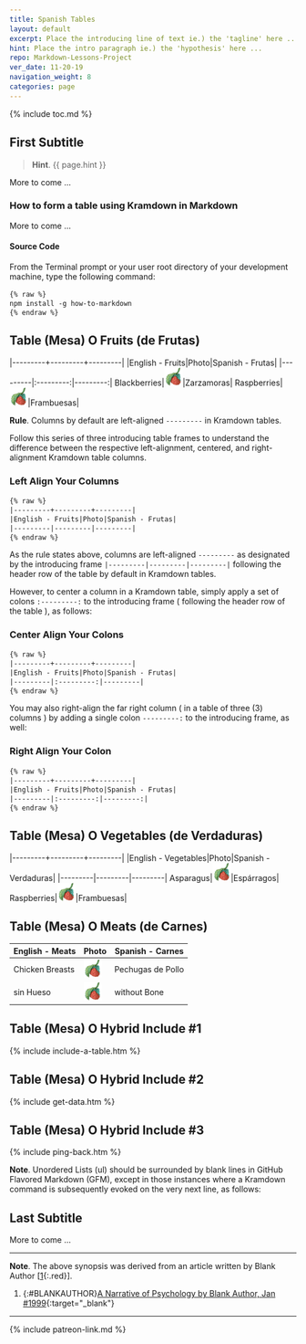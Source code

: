 ```yaml
---
title: Spanish Tables
layout: default
excerpt: Place the introducing line of text ie.) the 'tagline' here ...
hint: Place the intro paragraph ie.) the 'hypothesis' here ...
repo: Markdown-Lessons-Project
ver_date: 11-20-19
navigation_weight: 8
categories: page
---
```

{% include toc.md %}

## First Subtitle

> **Hint**. {{ page.hint }}

More to come ...

### How to form a table using Kramdown in Markdown

More to come ...

#### Source Code

From the Terminal prompt or your user root directory of your development machine, type the following command:

```liquid
{% raw %}
npm install -g how-to-markdown
{% endraw %}
```

## Table (Mesa) O Fruits (de Frutas)

|---------+---------+---------|
|English - Fruits|Photo|Spanish - Frutas|
|---------|:---------:|---------:|
Blackberries|![Zarzamoras](../assets/img/png/raspberry-frambuesa-32-x-32.png)|Zarzamoras|
Raspberries|![Frambuesas](../assets/img/png/raspberry-frambuesa-32-x-32.png)|Frambuesas|

**Rule**. Columns by default are left-aligned `---------` in Kramdown tables.

Follow this series of three introducing table frames to understand the difference between the respective left-alignment, centered, and right-alignment Kramdown table columns.

### Left Align Your Columns

```liquid
{% raw %}
|---------+---------+---------|
|English - Fruits|Photo|Spanish - Frutas|
|---------|---------|---------|
{% endraw %}
```

As the rule states above, columns are left-aligned `---------` as designated by the introducing frame `|---------|---------|---------|` following the header row of the table by default in Kramdown tables.

However, to center a column in a Kramdown table, simply apply a set of colons `:---------:` to the introducing frame ( following the header row of the table ), as follows:

### Center Align Your Colons

```liquid
{% raw %}
|---------+---------+---------|
|English - Fruits|Photo|Spanish - Frutas|
|---------|:---------:|---------|
{% endraw %}
```

You may also right-align the far right column ( in a table of three (3) columns ) by adding a single colon `---------:` to the introducing frame, as well:

### Right Align Your Colon

```liquid
{% raw %}
|---------+---------+---------|
|English - Fruits|Photo|Spanish - Frutas|
|---------|:---------:|---------:|
{% endraw %}
```

## Table (Mesa) O Vegetables (de Verdaduras)

|---------+---------+---------|
|English - Vegetables|Photo|Spanish - Verdaduras|
|---------|---------|---------|
Asparagus|![Page Banner](../assets/img/png/raspberry-frambuesa-32-x-32.png)|Espárragos|
Raspberries|![Page Banner](../assets/img/png/raspberry-frambuesa-32-x-32.png)|Frambuesas|

## Table (Mesa) O Meats (de Carnes)

English - Meats|Photo|Spanish - Carnes|
---------|---------|---------|
Chicken Breasts|![Page Banner](../assets/img/png/raspberry-frambuesa-32-x-32.png)|Pechugas de Pollo|
sin Hueso|![Page Banner](../assets/img/png/raspberry-frambuesa-32-x-32.png)|without Bone|

## Table (Mesa) O Hybrid Include #1

{% include include-a-table.htm %}

## Table (Mesa) O Hybrid Include #2

{% include get-data.htm %}

## Table (Mesa) O Hybrid Include #3

{% include ping-back.htm %}

**Note**. Unordered Lists (ul) should be surrounded by blank lines in GitHub Flavored Markdown (GFM), except in those instances where a Kramdown command is subsequently evoked on the very next line, as follows:

## Last Subtitle

More to come ...

***

**Note**. The above synopsis was derived from an article written by Blank Author [[1](#BLANKAUTHOR){:.red}].

1. {:#BLANKAUTHOR}[A Narrative of Psychology by Blank Author, Jan #1999](http://cowles.yale.edu/sites/default/files/files/pub/d20/d2069.pdf){:target="_blank"}

***

{% include patreon-link.md %}
